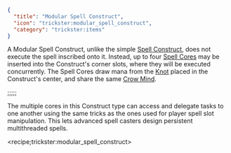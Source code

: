 ```json
{
  "title": "Modular Spell Construct",
  "icon": "trickster:modular_spell_construct",
  "category": "trickster:items"
}
```

A Modular Spell Construct, unlike the simple [Spell Construct](^trickster:items/spell_construct), does not execute the spell inscribed onto it. 
Instead, up to four [Spell Cores](^trickster:items/spell_core) may be inserted into the Construct's corner slots, where they will be executed concurrently. 
The Spell Cores draw mana from the [Knot](^trickster:items/knots) placed in the Construct's center, and share the same [Crow Mind](^trickster:tricks/basic#7).

;;;;;

The multiple cores in this Construct type can access and delegate tasks to one 
another using the same tricks as the ones used for player spell slot manipulation.
This lets advanced spell casters design persistent multithreaded spells.

<recipe;trickster:modular_spell_construct>
